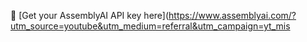 

🔑 [Get your AssemblyAI API key here](https://www.assemblyai.com/?utm_source=youtube&utm_medium=referral&utm_campaign=yt_mis

